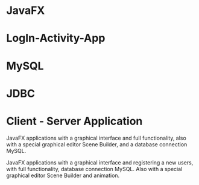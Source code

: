 # JavaFX

# LogIn-Activity-App
# MySQL 
# JDBC
# Client - Server Application
 JavaFX applications with a graphical interface and full functionality, also with a special graphical editor Scene Builder,
 and a database connection MySQL.

JavaFX applications with a graphical interface and registering a new users, with full functionality, database connection MySQL. 
Also with a special graphical editor Scene Builder and animation. 


 

